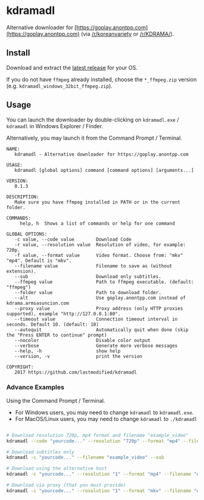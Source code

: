 # kdramadl

 Alternative downloader for [https://goplay.anontpp.com](https://goplay.anontpp.com) (via [/r/koreanvariety](https://www.reddit.com/r/koreanvariety/comments/723mtd/i_created_this_website_that_streams_korean_shows/?sort=new) or [/r/KDRAMA/](https://www.reddit.com/r/KDRAMA/comments/723n1y/i_created_this_website_that_streams_korean_shows/)).

## Install

Download and extract the [latest release](https://github.com/lastmodified/kdramadl/releases/latest) for your OS.

If you do not have ``ffmpeg`` already installed, choose the ``*_ffmpeg.zip`` version (e.g.  ``kdramadl_windows_32bit_ffmpeg.zip``).

## Usage

You can launch the downloader by double-clicking on ``kdramadl.exe`` / ``kdramadl`` in Windows Explorer / Finder.

Alternatively, you may launch it from the Command Prompt / Terminal.

```
NAME:
   kdramadl - Alternative downloader for https://goplay.anontpp.com

USAGE:
   kdramadl [global options] command [command options] [arguments...]

VERSION:
   0.1.3

DESCRIPTION:
   Make sure you have ffmpeg installed in PATH or in the current folder.

COMMANDS:
     help, h  Shows a list of commands or help for one command

GLOBAL OPTIONS:
   -c value, --code value        Download Code
   -r value, --resolution value  Resolution of video, for example: 720p.
   -f value, --format value      Video format. Choose from: "mkv" "mp4". Default is "mkv".
   --filename value              Filename to save as (without extension).
   --sub                         Download only subtitles.
   --ffmpeg value                Path to ffmpeg executable. (default: "ffmpeg")
   --folder value                Path to download folder.
   --alt                         Use goplay.anontpp.com instead of kdrama.armsasuncion.com
   --proxy value                 Proxy address (only HTTP proxies supported), example "http://127.0.0.1:80".
   --timeout value               Connection timeout interval in seconds. Default 10. (default: 10)
   --autoquit                    Automatically quit when done (skip the "Press ENTER to continue" prompt)
   --nocolor                     Disable color output
   --verbose                     Generate more verbose messages
   --help, -h                    show help
   --version, -v                 print the version

COPYRIGHT:
   2017 https://github.com/lastmodified/kdramadl
```

### Advance Examples

Using the Command Prompt / Terminal.

- For Windows users, you may need to change ``kdramadl`` to ``kdramadl.exe``.
- For MacOS/Linux users, you may need to change ``kdramadl`` to ``./kdramadl``

```bash

# Download resolution 720p, mp4 format and filename "example_video"
kdramadl --code "yourcode..." --resolution "720p" --format "mp4" --filename "example_video" --folder "C:\Downloads"

# Download subtitles only
kdramadl -c "yourcode..." --filename "example_video" --sub

# Download using the alternative host
kdramadl -c "yourcode..." --resolution "1" --format "mp4" --filename "example_video" --alt

# Download via proxy (that you must provide)
kdramadl -c "yourcode..." --resolution "1" --format "mkv" --filename "example_video" --proxy "http://192.168.0.1:80"

```